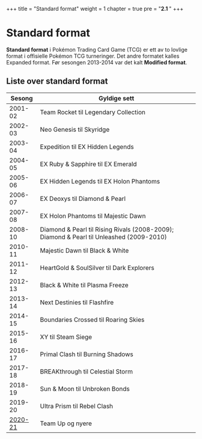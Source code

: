 +++
title = "Standard format"
weight = 1
chapter = true
pre = "<b>2.1 </b>"
+++

# Standard format

**Standard format** i Pokémon Trading Card Game (TCG) er ett av to lovlige format i offisielle Pokémon TCG turneringer.  Det andre formatet kalles Expanded format. Før sesongen 2013-2014 var det kalt **Modified format**.

## Liste over standard format

| Sesong | Gyldige sett |
|--------|--------------|
 2001-02 | Team Rocket til Legendary Collection
2002-03 | Neo Genesis til Skyridge
2003-04 | Expedition til EX Hidden Legends
2004-05 | EX Ruby & Sapphire til EX Emerald
2005-06 | EX Hidden Legends til EX Holon Phantoms
2006-07 | EX Deoxys til Diamond & Pearl
2007-08 | EX Holon Phantoms til Majestic Dawn
2008-10 | Diamond & Pearl til Rising Rivals (2008-2009); Diamond & Pearl til Unleashed (2009-2010)
2010-11 | Majestic Dawn til Black & White
2011-12 | HeartGold & SoulSilver til Dark Explorers
2012-13 | Black & White til Plasma Freeze
2013-14 | Next Destinies til Flashfire
2014-15 | Boundaries Crossed til Roaring Skies
2015-16 | XY til Steam Siege
2016-17 | Primal Clash til Burning Shadows
2017-18 | BREAKthrough til Celestial Storm
2018-19 | Sun & Moon til Unbroken Bonds
2019-20 | Ultra Prism til Rebel Clash
[2020-21](/spille/standard-format/2020-21) | Team Up og nyere
